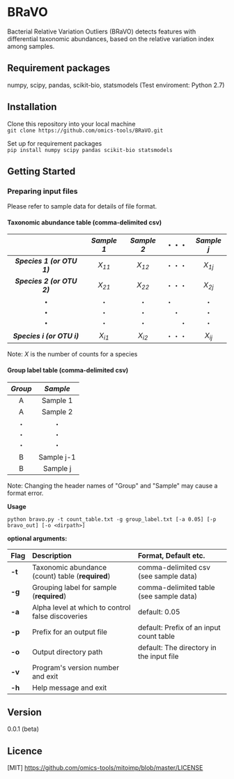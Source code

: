 BRaVO
====
Bacterial Relative Variation Outliers (BRaVO) detects features with differential taxonomic abundances, based on the relative variation index among samples.


## Requirement packages
numpy, scipy, pandas, scikit-bio, statsmodels (Test enviroment: Python 2.7)

## Installation
Clone this repository into your local machine  
`git clone https://github.com/omics-tools/BRaVO.git`  

Set up for requirement packages  
`pip install numpy scipy pandas scikit-bio statsmodels`  

## Getting Started

### Preparing input files

Please refer to sample data for details of file format.

#### Taxonomic abundance table (comma-delimited csv)

|  | ***Sample 1*** | ***Sample 2*** | ・・・ | ***Sample j*** |
|:-----------:|:------------:|:------------:|:------------:|:------------:|
| ***Species 1 (or OTU 1)***      |*X<sub>11</sub>* |*X<sub>12</sub>*|・・・|*X<sub>1j</sub>*|
| ***Species 2 (or OTU 2)***      |*X<sub>21</sub>*|*X<sub>22</sub>*|・・・ |*X<sub>2j</sub>*|
| **・** <br> **・**<br>**・**<br>|・<br>・<br>・<br>|・<br>・<br>・<br>|・&emsp;&emsp;<br>・<br>&emsp;&emsp;・<br>|・<br>・<br>・<br>|
| ***Species i (or OTU i)*** |*X<sub>i1</sub>*|*X<sub>i2</sub>*|・・・|*X<sub>ij</sub>*|

Note: *X* is the number of counts for a species

#### Group label table (comma-delimited csv)

|***Group*** | ***Sample*** | 
|:-----------:|:------------:|
| A | Sample 1 |
| A | Sample 2 |
| ・ <br> ・<br>・<br>|・<br>・<br>・<br>|
| B | Sample j-1 |
| B | Sample j |

Note: Changing the header names of "Group" and "Sample" may cause a format error.

**Usage**

`python bravo.py -t count_table.txt -g group_label.txt [-a 0.05] [-p bravo_out] [-o <dirpath>]`

**optional arguments:**

| Flag | Description | Format, Default etc. |
|:-----------|:------------|:------------|
| **-t**       | Taxonomic abundance (count) table (**required**) | comma-delimited csv (see sample data)|
| **-g**       | Grouping label for sample (**required**) | comma-delimited table (see sample data) |
| **-a**       | Alpha level at which to control false discoveries | default: 0.05 |
| **-p**       | Prefix for an output file | default: Prefix of an input count table |
| **-o**       | Output directory path | default: The directory in the input file |
| **-v**       | Program's version number and exit  | |
| **-h**       | Help message and exit         | |

## Version

0.0.1 (beta)

## Licence

[MIT] https://github.com/omics-tools/mitoimp/blob/master/LICENSE

